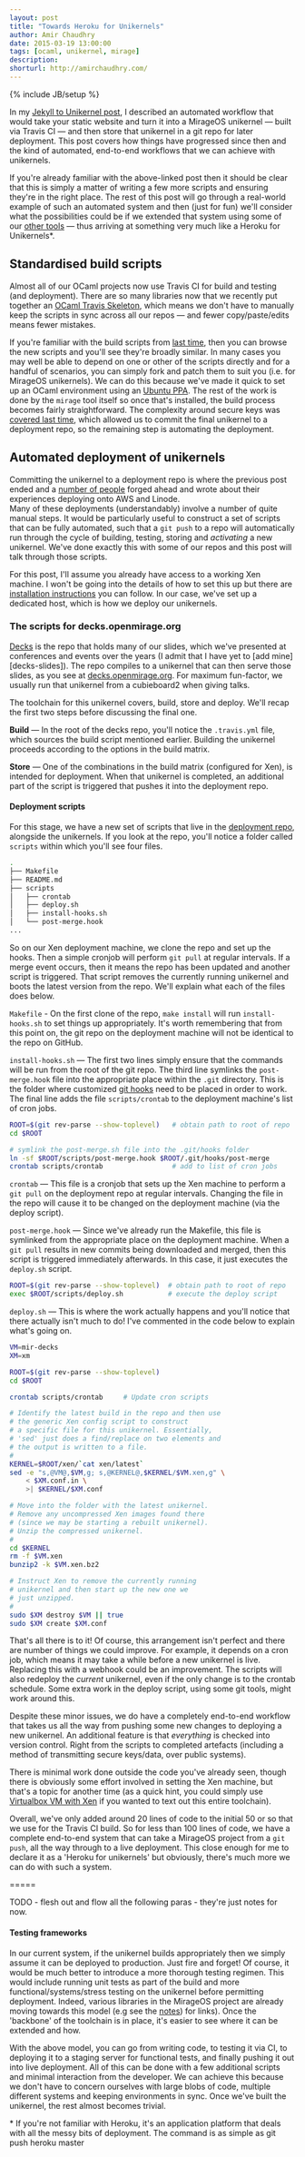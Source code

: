 ```yaml
---
layout: post
title: "Towards Heroku for Unikernels"
author: Amir Chaudhry
date: 2015-03-19 13:00:00
tags: [ocaml, unikernel, mirage]
description:
shorturl: http://amirchaudhry.com/
---
```

{% include JB/setup %}

<!-- <a href="#"><img style="float: right; margin-left: 10px" src="http://amirchaudhry.com/images/web/#"></a> -->


In my [Jekyll to Unikernel post][jekyll-unikernel], I described an automated workflow that would take your static website and turn it into a MirageOS unikernel — built via Travis CI — and then store that unikernel in a git repo for later deployment.  This post covers how things have progressed since then and the kind of automated, end-to-end workflows that we can achieve with unikernels.  

If you're already familiar with the above-linked post then it should be clear that this is simply a matter of writing a few more scripts and ensuring they're in the right place.  The rest of this post will go through a real-world example of such an automated system and then (just for fun) we'll consider what the possibilities could be if we extended that system using some of our [other tools][miso-post] — thus arriving at something very much like a Heroku for Unikernels\*.


## Standardised build scripts

Almost all of our OCaml projects now use Travis CI for build and testing (and deployment). There are so many libraries now that we recently put together an [OCaml Travis Skeleton][travis-skeleton], which means we don't have to manually keep the scripts in sync across all our repos — and fewer copy/paste/edits means fewer mistakes. 

If you're familiar with the build scripts from [last time][amc-travis], then you can browse the new scripts and you'll see they're broadly similar.  In many cases you may well be able to depend on one or other of the scripts directly and for a handful of scenarios, you can simply fork and patch them to suit you (i.e. for MirageOS unikernels).  We can do this because we've made it quick to set up an OCaml environment using an [Ubuntu PPA][anil-ppa]. The rest of the work is done by the `mirage` tool itself so once that's installed, the build process becomes fairly straightforward. The complexity around secure keys was [covered last time][deploy-key], which allowed us to commit the final unikernel to a deployment repo, so the remaining step is automating the deployment.


## Automated deployment of unikernels

Committing the unikernel to a deployment repo is where the previous post ended and a [number of people][uni-for-all] forged ahead and wrote about their experiences deploying onto AWS and Linode.  
Many of these deployments (understandably) involve a number of quite manual steps. It would be particularly useful to construct a set of scripts that can be fully automated, such that a `git push` to a repo will automatically run through the cycle of building, testing, storing and *activating* a new unikernel.  We've done exactly this with some of our repos and this post will talk through those scripts.

For this post, I'll assume you already have access to a working Xen machine. I won't be going into the details of how to set this up but there are [installation instructions][xen-installation] you can follow.  In our case, we've set up a dedicated host, which is how we deploy our unikernels.


### The scripts for decks.openmirage.org

[Decks][decks-repo] is the repo that holds many of our slides, which we've presented at conferences and events over the years (I admit that I have yet to [add mine][decks-slides]).  The repo compiles to a unikernel that can then serve those slides, as you see at [decks.openmirage.org][decks-site].  For maximum fun-factor, we usually run that unikernel from a cubieboard2 when giving talks.

The toolchain for this unikernel covers, build, store and deploy.  We'll recap the first two steps before discussing the final one.

**Build** — In the root of the decks repo, you'll notice the `.travis.yml` file, which sources the build script mentioned earlier. Building the unikernel proceeds according to the options in the build matrix.

**Store** — One of the combinations in the build matrix (configured for Xen), is intended for deployment.  When that unikernel is completed, an additional part of the script is triggered that pushes it into the deployment repo. 

#### Deployment scripts

For this stage, we have a new set of scripts that live in the [deployment repo][decks-deploy], alongside the unikernels.  If you look at the repo, you'll notice a folder called `scripts` within which you'll see four files.  

```bash
.
├── Makefile
├── README.md
├── scripts
│   ├── crontab
│   ├── deploy.sh
│   ├── install-hooks.sh
│   └── post-merge.hook
...
```

So on our Xen deployment machine, we clone the repo and set up the hooks.  Then a simple cronjob will perform `git pull` at regular intervals.  If a merge event occurs, then it means the repo has been updated and another script is triggered. That script removes the currently running unikernel and boots the latest version from the repo.  We'll explain what each of the files does below.

`Makefile` - On the first clone of the repo, `make install` will run `install-hooks.sh` to set things up appropriately. It's worth remembering that from this point on, the git repo on the deployment machine will not be identical to the repo on GitHub.

`install-hooks.sh` —  The first two lines simply ensure that the commands will be run from the root of the git repo.  The third line symlinks the `post-merge.hook` file into the appropriate place within the `.git` directory.  This is the folder where customized [git hooks][hooks] need to be placed in order to work.  The final line adds the file `scripts/crontab` to the deployment machine's list of cron jobs.


```bash
ROOT=$(git rev-parse --show-toplevel)   # obtain path to root of repo
cd $ROOT

# symlink the post-merge.sh file into the .git/hooks folder
ln -sf $ROOT/scripts/post-merge.hook $ROOT/.git/hooks/post-merge
crontab scripts/crontab                 # add to list of cron jobs
```

`crontab` — This file is a cronjob that sets up the Xen machine to perform a `git pull` on the deployment repo at regular intervals. Changing the file in the repo will cause it to be changed on the deployment machine (via the deploy script).

`post-merge.hook` — Since we've already run the Makefile, this file is symlinked from the appropriate place on the deployment machine.  When a `git pull` results in new commits being downloaded and merged, then this script is triggered immediately afterwards.  In this case, it just executes the `deploy.sh` script.

```bash
ROOT=$(git rev-parse --show-toplevel)  # obtain path to root of repo
exec $ROOT/scripts/deploy.sh           # execute the deploy script
```

`deploy.sh` — This is where the work actually happens and you'll notice that there actually isn't much to do!  I've commented in the code below to explain what's going on.

```bash
VM=mir-decks
XM=xm

ROOT=$(git rev-parse --show-toplevel)
cd $ROOT

crontab scripts/crontab     # Update cron scripts

# Identify the latest build in the repo and then use
# the generic Xen config script to construct
# a specific file for this unikernel. Essentially,
# 'sed' just does a find/replace on two elements and
# the output is written to a file.
#
KERNEL=$ROOT/xen/`cat xen/latest`
sed -e "s,@VM@,$VM,g; s,@KERNEL@,$KERNEL/$VM.xen,g" \
    < $XM.conf.in \
    >| $KERNEL/$XM.conf

# Move into the folder with the latest unikernel.
# Remove any uncompressed Xen images found there
# (since we may be starting a rebuilt unikernel).
# Unzip the compressed unikernel.
#
cd $KERNEL
rm -f $VM.xen
bunzip2 -k $VM.xen.bz2

# Instruct Xen to remove the currently running
# unikernel and then start up the new one we
# just unzipped.
#
sudo $XM destroy $VM || true
sudo $XM create $XM.conf
```

That's all there is to it!  Of course, this arrangement isn't perfect and there are number of things we could improve.  For example, it depends on a cron job, which means it may take a while before a new unikernel is live. Replacing this with a webhook could be an improvement.  The scripts will also redeploy the *current* unikernel, even if the only change is to the crontab schedule.  Some extra work in the deploy script, using some git tools, might work around this. 

Despite these minor issues, we do have a completely end-to-end workflow that takes us all the way from pushing some new changes to deploying a new unikernel.  An additional feature is that *everything* is checked into version control. Right from the scripts to completed artefacts (including a method of transmitting secure keys/data, over public systems). 

There is minimal work done outside the code you've already seen, though there is obviously some effort involved in setting the Xen machine, but that's a topic for another time (as a quick hint, you could simply use [Virtualbox VM with Xen][magnus-xen] if you wanted to text out this entire toolchain). 

Overall, we've only added around 20 lines of code to the initial 50 or so that we use for the Travis CI build.  So for less than 100 lines of code, we have a complete end-to-end system that can take a MirageOS project from a `git push`, all the way through to a live deployment.  This close enough for me to declare it as a 'Heroku for unikernels' but obviously, there's much more we can do with such a system.


=====


<!-- 

This part of the post is somewhat more fanciful.  If we can consider that the end-to-end story exists a above, what kind of system could you build at scale? What if you could use the other tools that are available?
 -->

TODO - flesh out and flow all the following paras - they're just notes for now.

#### Testing frameworks

In our current system, if the unikernel builds appropriately then we simply assume it can be deployed to production. Just fire and forget!  Of course, it would be much better to introduce a more thorough testing regimen. This would include running unit tests as part of the build and more functional/systems/stress testing on the unikernel before permitting deployment. Indeed, various libraries in the MirageOS project are already moving towards this model (e.g see the [notes][mir-notes-qa]) for links).  Once the 'backbone' of the toolchain is in place, it's easier to see where it can be extended and how.  

With the above model, you can go from writing code, to testing it via CI, to deploying it to a staging server for functional tests, and finally pushing it out into live deployment.  All of this can be done with a few additional scripts and minimal interaction from the developer.  We can achieve this because we don't have to concern ourselves with large blobs of code, multiple different systems and keeping environments in sync. Once we've built the unikernel, the rest almost becomes trivial. 

<!-- TODO - In the case of Mirage Decks, we could add testing of the network stack, etc etc -->

<!-- TODO - Example of GoTestIt? Prob wanna scrap this. I once worked on a product called Go Test it, so it would be simple to test a new unikernel based site to ensure that the user flow was as expected.  -->

\* If you're not familiar with Heroku, it's an application platform that deals with all the messy bits of deployment. The command is as simple as git push heroku master




[jekyll-unikernel]: http://amirchaudhry.com/from-jekyll-to-unikernel-in-fifty-lines/
[miso-post]: http://amirchaudhry.com/brewing-miso-to-serve-nymote/
[travis-skeleton]: https://github.com/ocaml/ocaml-travisci-skeleton
[amc-travis]: http://amirchaudhry.com/from-jekyll-to-unikernel-in-fifty-lines#setting-up-travis-ci
[anil-ppa]: https://launchpad.net/~avsm
[uni-for-all]: http://amirchaudhry.com/unikernels-for-everyone/
[deploy-key]: http://amirchaudhry.com/from-jekyll-to-unikernel-in-fifty-lines#deploying-your-unikernel
[decks-repo]: https://github.com/mirage/mirage-decks
[deck-slide]: https://github.com/mirage/mirage-decks/issues/49
[decks-site]: http://decks.openmirage.org
[xen-installation]: http://wiki.xenproject.org/wiki/Xen_Project_Beginners_Guide

[decks-deploy]: https://github.com/mirage/mirage-decks-deployment
[hooks]: http://www.git-scm.com/book/en/v2/Customizing-Git-Git-Hooks
[magnus-xen]: http://www.skjegstad.com/blog/2015/01/19/mirageos-xen-virtualbox/
[jitsu-repo]: https://github.com/MagnusS/jitsu
[mir-notes-qa]: http://openmirage.org/wiki/weekly-2015-03-11#Qualityandtest
[jitsu-x]: http://www.skjegstad.com/blog/2015/03/25/mirageos-vm-per-url-experiment
[sp-post]: http://amirchaudhry.com/brewing-miso-to-serve-nymote/#signpost
